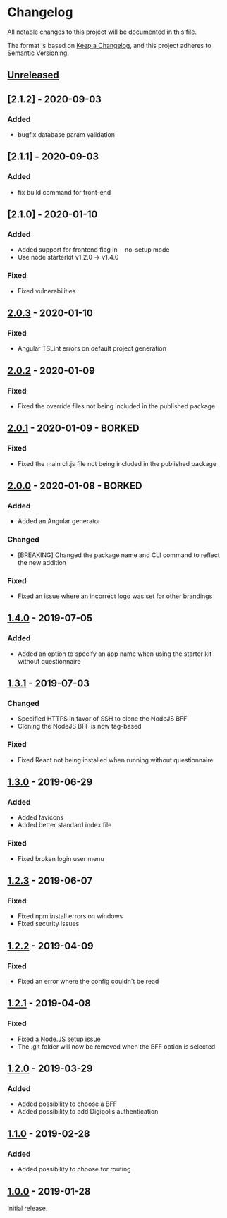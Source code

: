 # Changelog

All notable changes to this project will be documented in this file.

The format is based on [Keep a Changelog](http://keepachangelog.com/),
and this project adheres to [Semantic Versioning](https://semver.org/).

## [Unreleased]

## [2.1.2] - 2020-09-03
### Added
- bugfix database param validation

## [2.1.1] - 2020-09-03
### Added
- fix build command for front-end

## [2.1.0] - 2020-01-10
### Added
- Added support for frontend flag in --no-setup mode
- Use node starterkit v1.2.0 -> v1.4.0

### Fixed
- Fixed vulnerabilities

## [2.0.3] - 2020-01-10
### Fixed
- Angular TSLint errors on default project generation

## [2.0.2] - 2020-01-09

### Fixed
- Fixed the override files not being included in the published package


## [2.0.1] - 2020-01-09 - BORKED

### Fixed
- Fixed the main cli.js file not being included in the published package


## [2.0.0] - 2020-01-08 - BORKED

### Added
- Added an Angular generator

### Changed
- [BREAKING] Changed the package name and CLI command to reflect the new addition

### Fixed
- Fixed an issue where an incorrect logo was set for other brandings


## [1.4.0] - 2019-07-05

### Added
- Added an option to specify an app name when using the starter kit without questionnaire


## [1.3.1] - 2019-07-03

### Changed
- Specified HTTPS in favor of SSH to clone the NodeJS BFF
- Cloning the NodeJS BFF is now tag-based

### Fixed
- Fixed React not being installed when running without questionnaire


## [1.3.0] - 2019-06-29

### Added
- Added favicons
- Added better standard index file

### Fixed
- Fixed broken login user menu


## [1.2.3] - 2019-06-07

### Fixed
- Fixed npm install errors on windows
- Fixed security issues


## [1.2.2] - 2019-04-09

### Fixed
- Fixed an error where the config couldn't be read


## [1.2.1] - 2019-04-08

### Fixed
- Fixed a Node.JS setup issue
- The .git folder will now be removed when the BFF option is selected


## [1.2.0] - 2019-03-29

### Added
- Added possibility to choose a BFF
- Added possibility to add Digipolis authentication


## [1.1.0] - 2019-02-28

### Added
- Added possibility to choose for routing


## [1.0.0] - 2019-01-28
Initial release.


[Unreleased]: https://github.com/digipolisantwerp/starter-kit-ui_app_nodejs/compare/v2.0.3...HEAD
[2.0.3]: https://github.com/digipolisantwerp/starter-kit-ui_app_nodejs/compare/v2.0.2...v2.0.3
[2.0.2]: https://github.com/digipolisantwerp/starter-kit-ui_app_nodejs/compare/v2.0.1...v2.0.2
[2.0.1]: https://github.com/digipolisantwerp/starter-kit-ui_app_nodejs/compare/v2.0.0...v2.0.1
[2.0.0]: https://github.com/digipolisantwerp/starter-kit-ui_app_nodejs/compare/v1.4.0...v2.0.0
[1.4.0]: https://github.com/digipolisantwerp/starter-kit-ui_app_nodejs/compare/v1.3.1...v1.4.0
[1.3.1]: https://github.com/digipolisantwerp/starter-kit-ui_app_nodejs/compare/v1.3.0...v1.3.1
[1.3.0]: https://github.com/digipolisantwerp/starter-kit-ui_app_nodejs/compare/v1.2.3...v1.3.0
[1.2.3]: https://github.com/digipolisantwerp/starter-kit-ui_app_nodejs/compare/v1.2.2...v1.2.3
[1.2.2]: https://github.com/digipolisantwerp/starter-kit-ui_app_nodejs/compare/v1.2.1...v1.2.2
[1.2.1]: https://github.com/digipolisantwerp/starter-kit-ui_app_nodejs/compare/v1.2.0...v1.2.1
[1.2.0]: https://github.com/digipolisantwerp/starter-kit-ui_app_nodejs/compare/v1.1.0...v1.2.0
[1.1.0]: https://github.com/digipolisantwerp/starter-kit-ui_app_nodejs/compare/v1.0.0...v1.1.0
[1.0.0]: https://github.com/digipolisantwerp/starter-kit-ui_app_nodejs/compare/v1.0.0
